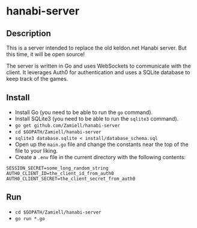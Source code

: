 hanabi-server
=============

Description
-----------

This is a server intended to replace the old keldon.net Hanabi server. But this time, it will be open source!

The server is written in Go and uses WebSockets to communicate with the client. It leverages Auth0 for authentication and uses a SQLite database to keep track of the games.



Install
-------

* Install Go (you need to be able to run the `go` command).
* Install SQLite3 (you need to be able to run the `sqlite3` command).
* `go get github.com/Zamiell/hanabi-server`
* `cd $GOPATH/Zamiell/hanabi-server`
* `sqlite3 database.sqlite < install/database_schema.sql`
* Open up the `main.go` file and change the constants near the top of the file to your liking.
* Create a `.env` file in the current directory with the following contents:

```
SESSION_SECRET=some_long_random_string
AUTH0_CLIENT_ID=the_client_id_from_auth0
AUTH0_CLIENT_SECRET=the_client_secret_from_auth0
```



Run
---

* `cd $GOPATH/Zamiell/hanabi-server`
* `go run *.go`
